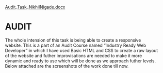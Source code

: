 [Audit_Task_NikhilNigade.docx](https://github.com/NIKHH1L/AUDIT/files/6983286/Audit_Task_NikhilNigade.docx)
# AUDIT
The whole intension of this task is being able to create a responsive website. This is a part of an Audit Course named “Industry Ready Web Developer” in which I have used Basic HTML and CSS to create a raw layout of the website and futher improvisations are needed to make it more dynamic and ready to use which will be done as we approach futher levels. Below attached are the screenshots of the work done till now.
